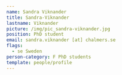 ```yaml
---
name: Sandra Viknander
title: Sandra-Viknander
lastname: Viknander
picture: /img/pic_sandra-viknander.jpg
position: PhD student
email: sandra.viknander [at] chalmers.se
flags:
  - se Sweden
person-category: F PhD students
template: people/profile
---
```

